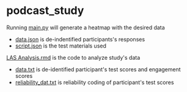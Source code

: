 # podcast_study

Running [main.py](main.py) will generate a heatmap with the desired data
- [data.json](data/data.json) is de-indentified participants's responses
- [script.json](data/script.json) is the test materials used

[LAS Analysis.rmd](LAS_Analysis.rmd) is the code to analyze study's data
- [data.txt](data/data.txt) is de-identified participant's test scores and engagement scores
- [reliability_dat.txt](data/reliability_dat.txt) is reliability coding of participant's test scores
